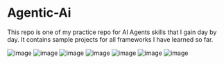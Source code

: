 # Agentic-Ai
This repo is one of my practice repo for AI Agents skills that I gain day by day.
It contains sample projects for all frameworks I have learned so far.

![image](https://github.com/user-attachments/assets/a908b24f-4471-4fe9-a39e-a92fff6baa98)
![image](https://github.com/user-attachments/assets/f6dfe5c7-5b6d-4e64-83a7-b51ac0228bf6)
![image](https://github.com/user-attachments/assets/5757886f-3fc3-41b8-acab-f79ccf57fecf)
![image](https://github.com/user-attachments/assets/8388d2ca-e00e-4156-8132-6f14162d4209)
![image](https://github.com/user-attachments/assets/7bd0dc64-46da-491d-ab67-ea447c4459c0)
![image](https://github.com/user-attachments/assets/f724c48d-c0bd-4c3f-8170-4f2ad96fd1c2)
![image](https://github.com/user-attachments/assets/a15476b0-c70c-4495-85df-ac8e55336c9c)

